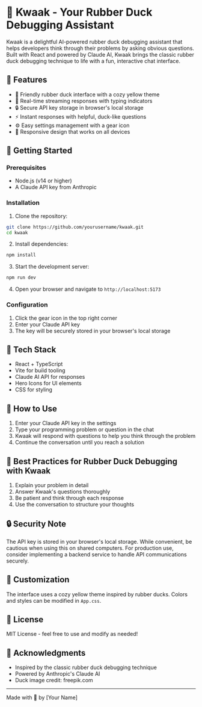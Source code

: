 # 🦆 Kwaak - Your Rubber Duck Debugging Assistant

Kwaak is a delightful AI-powered rubber duck debugging assistant that helps developers think through their problems by asking obvious questions. Built with React and powered by Claude AI, Kwaak brings the classic rubber duck debugging technique to life with a fun, interactive chat interface.

## 🌟 Features

- 🦆 Friendly rubber duck interface with a cozy yellow theme
- 💬 Real-time streaming responses with typing indicators
- 🔒 Secure API key storage in browser's local storage
- ⚡ Instant responses with helpful, duck-like questions
- ⚙️ Easy settings management with a gear icon
- 📱 Responsive design that works on all devices

## 🚀 Getting Started

### Prerequisites

- Node.js (v14 or higher)
- A Claude API key from Anthropic

### Installation

1. Clone the repository:
```bash
git clone https://github.com/yourusername/kwaak.git
cd kwaak
```

2. Install dependencies:
```bash
npm install
```

3. Start the development server:
```bash
npm run dev
```

4. Open your browser and navigate to `http://localhost:5173`

### Configuration

1. Click the gear icon in the top right corner
2. Enter your Claude API key
3. The key will be securely stored in your browser's local storage

## 🔧 Tech Stack

- React + TypeScript
- Vite for build tooling
- Claude AI API for responses
- Hero Icons for UI elements
- CSS for styling

## 🤔 How to Use

1. Enter your Claude API key in the settings
2. Type your programming problem or question in the chat
3. Kwaak will respond with questions to help you think through the problem
4. Continue the conversation until you reach a solution

## 🎯 Best Practices for Rubber Duck Debugging with Kwaak

1. Explain your problem in detail
2. Answer Kwaak's questions thoroughly
3. Be patient and think through each response
4. Use the conversation to structure your thoughts

## 🔒 Security Note

The API key is stored in your browser's local storage. While convenient, be cautious when using this on shared computers. For production use, consider implementing a backend service to handle API communications securely.

## 🎨 Customization

The interface uses a cozy yellow theme inspired by rubber ducks. Colors and styles can be modified in `App.css`.

## 📝 License

MIT License - feel free to use and modify as needed!

## 🙏 Acknowledgments

- Inspired by the classic rubber duck debugging technique
- Powered by Anthropic's Claude AI
- Duck image credit: freepik.com

---

Made with 💛 by [Your Name]
